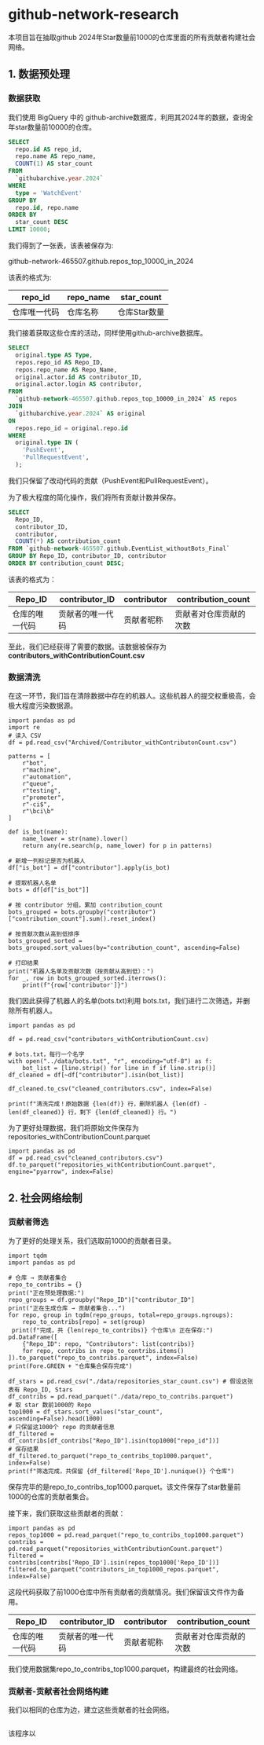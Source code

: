 # github-network-research

本项目旨在抽取github 2024年Star数量前1000的仓库里面的所有贡献者构建社会网络。

## 1. 数据预处理

### 数据获取
我们使用 BigQuery 中的 github-archive数据库，利用其2024年的数据，查询全年star数量前10000的仓库。

~~~SQL
SELECT
  repo.id AS repo_id,
  repo.name AS repo_name,
  COUNT(1) AS star_count
FROM
  `githubarchive.year.2024`
WHERE
  type = 'WatchEvent'
GROUP BY
  repo.id, repo.name
ORDER BY
  star_count DESC
LIMIT 10000;
~~~

我们得到了一张表，该表被保存为:

github-network-465507.github.repos_top_10000_in_2024

该表的格式为:

| repo_id | repo_name | star_count |
|---------|-----------|------------|
| 仓库唯一代码  | 仓库名称      | 仓库Star数量   |

我们接着获取这些仓库的活动，同样使用github-archive数据库。

~~~SQL
SELECT
  original.type AS Type,
  repos.repo_id AS Repo_ID,
  repos.repo_name AS Repo_Name,
  original.actor.id AS contributor_ID,
  original.actor.login AS contributor,
FROM
  `github-network-465507.github.repos_top_10000_in_2024` AS repos
JOIN
  `githubarchive.year.2024` AS original
ON
  repos.repo_id = original.repo.id
WHERE
  original.type IN (
    'PushEvent',
    'PullRequestEvent',
  );
~~~
我们只保留了改动代码的贡献（PushEvent和PullRequestEvent）。

为了极大程度的简化操作，我们将所有贡献计数并保存。
~~~SQL
SELECT
  Repo_ID,
  contributor_ID,
  contributor,
  COUNT(*) AS contribution_count
FROM `github-network-465507.github.EventList_withoutBots_Final`
GROUP BY Repo_ID, contributor_ID, contributor
ORDER BY contribution_count DESC;
~~~

该表的格式为：

| Repo_ID |contributor_ID| contributor | contribution_count |
|-------|--------|------|------------|
|仓库的唯一代码|贡献者的唯一代码| 贡献者昵称| 贡献者对仓库贡献的次数|

至此，我们已经获得了需要的数据。该数据被保存为**contributors_withContributionCount.csv**

### 数据清洗
在这一环节，我们旨在清除数据中存在的机器人。这些机器人的提交权重极高，会极大程度污染数据源。

~~~Python3
import pandas as pd
import re
# 读入 CSV
df = pd.read_csv("Archived/Contributor_withContributonCount.csv")

patterns = [
    r"bot",
    r"machine",
    r"automation",
    r"queue",
    r"testing",
    r"promoter",
    r"-ci$",
    r"\bci\b"
]

def is_bot(name):
    name_lower = str(name).lower()
    return any(re.search(p, name_lower) for p in patterns)

# 新增一列标记是否为机器人
df["is_bot"] = df["contributor"].apply(is_bot)

# 提取机器人名单
bots = df[df["is_bot"]]

# 按 contributor 分组，累加 contribution_count
bots_grouped = bots.groupby("contributor")["contribution_count"].sum().reset_index()

# 按贡献次数从高到低排序
bots_grouped_sorted = bots_grouped.sort_values(by="contribution_count", ascending=False)

# 打印结果
print("机器人名单及贡献次数（按贡献从高到低）：")
for _, row in bots_grouped_sorted.iterrows():
    print(f"{row['contributor']}")

~~~
我们因此获得了机器人的名单(bots.txt)利用 bots.txt，我们进行二次筛选，并删除所有机器人。
~~~Python3
import pandas as pd

df = pd.read_csv("contributors_withContributionCount.csv)

# bots.txt，每行一个名字
with open("../data/bots.txt", "r", encoding="utf-8") as f:
    bot_list = [line.strip() for line in f if line.strip()]
df_cleaned = df[~df["contributor"].isin(bot_list)]

df_cleaned.to_csv("cleaned_contributors.csv", index=False)

print(f"清洗完成！原始数据 {len(df)} 行，删除机器人 {len(df) - len(df_cleaned)} 行，剩下 {len(df_cleaned)} 行。")
~~~

为了更好处理数据，我们将原始文件保存为repositories_withContributionCount.parquet
~~~Python3
import pandas as pd
df = pd.read_csv("cleaned_contributors.csv")
df.to_parquet("repositories_withContributionCount.parquet", engine="pyarrow", index=False)
~~~

## 2. 社会网络绘制

### 贡献者筛选
为了更好的处理关系，我们选取前1000的贡献者目录。

~~~Python3
import tqdm
import pandas as pd

# 仓库 → 贡献者集合
repo_to_contribs = {}
print("正在预处理数据:")
repo_groups = df.groupby("Repo_ID")["contributor_ID"]
print("正在生成仓库 → 贡献者集合...")
for repo, group in tqdm(repo_groups, total=repo_groups.ngroups):
    repo_to_contribs[repo] = set(group)
 print(f"完成，共 {len(repo_to_contribs)} 个仓库\n 正在保存:")
pd.DataFrame([
    {"Repo_ID": repo, "Contributors": list(contribs)}
    for repo, contribs in repo_to_contribs.items()
]).to_parquet("repo_to_contribs.parquet", index=False)
print(Fore.GREEN + "仓库集合保存完成")
    
df_stars = pd.read_csv("./data/repositories_star_count.csv") # 假设这张表有 Repo_ID, Stars
df_contribs = pd.read_parquet("./data/repo_to_contribs.parquet")
# 取 star 数前1000的 Repo
top1000 = df_stars.sort_values("star_count", ascending=False).head(1000)
# 只保留这1000个 repo 的贡献者信息
df_filtered = df_contribs[df_contribs["Repo_ID"].isin(top1000["repo_id"])]
# 保存结果
df_filtered.to_parquet("repo_to_contribs_top1000.parquet", index=False)
print(f"筛选完成，共保留 {df_filtered['Repo_ID'].nunique()} 个仓库")
~~~
保存完毕的是repo_to_contribs_top1000.parquet。该文件保存了star数量前1000的仓库的贡献者集合。

接下来，我们获取这些贡献者的贡献：

~~~Python3
import pandas as pd
repos_top1000 = pd.read_parquet("repo_to_contribs_top1000.parquet")
contribs = pd.read_parquet("repositories_withContributionCount.parquet")  
filtered = contribs[contribs['Repo_ID'].isin(repos_top1000['Repo_ID'])]
filtered.to_parquet("contributors_in_top1000_repos.parquet", index=False)
~~~
这段代码获取了前1000仓库中所有贡献者的贡献情况。我们保留该文件作为备用。

| Repo_ID |contributor_ID| contributor | contribution_count |
|-------|--------|------|------------|
|仓库的唯一代码|贡献者的唯一代码| 贡献者昵称| 贡献者对仓库贡献的次数|

我们使用数据集repo_to_contribs_top1000.parquet，构建最终的社会网络。

### 贡献者-贡献者社会网络构建

我们以相同的仓库为边，建立这些贡献者的社会网络。
~~~Python3

~~~

该程序以